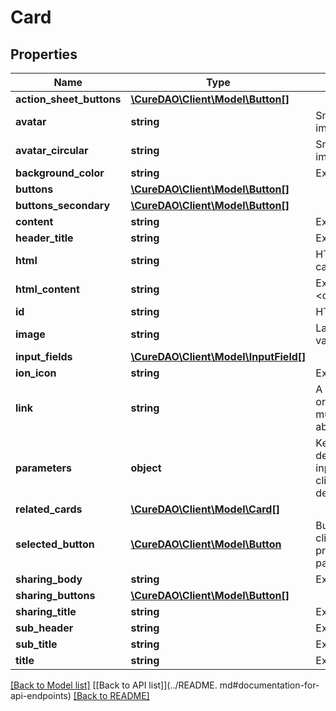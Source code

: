# Card

## Properties
| Name                     | Type                                                    | Description                                                                       | Notes      |
|--------------------------|---------------------------------------------------------|-----------------------------------------------------------------------------------|------------|
| **action_sheet_buttons** | [**\CureDAO\Client\Model\Button[]**](Button.md)         |                                                                                   | [optional] |
| **avatar**               | **string**                                              | Smaller square image                                                              | [optional] |
| **avatar_circular**      | **string**                                              | Smaller circular image                                                            | [optional] |
| **background_color**     | **string**                                              | Ex: #f2f2f2                                                                       | [optional] |
| **buttons**              | [**\CureDAO\Client\Model\Button[]**](Button.md)         |                                                                                   | [optional] |
| **buttons_secondary**    | [**\CureDAO\Client\Model\Button[]**](Button.md)         |                                                                                   | [optional] |
| **content**              | **string**                                              | Ex: Content                                                                       | [optional] |
| **header_title**         | **string**                                              | Ex: Title                                                                         | [optional] |
| **html**                 | **string**                                              | HTML for the entire card.                                                         | [optional] |
| **html_content**         | **string**                                              | Ex: &lt;div&gt;Content&lt;/div&gt;                                                | [optional] |
| **id**                   | **string**                                              | HTML element id                                                                   |            |
| **image**                | **string**                                              | Larger image of variable dimensions                                               | [optional] |
| **input_fields**         | [**\CureDAO\Client\Model\InputField[]**](InputField.md) |                                                                                   | [optional] |
| **ion_icon**             | **string**                                              | Ex: ion-refresh                                                                   | [optional] |
| **link**                 | **string**                                              | A link to a web page or something. Not much more to say about that.               | [optional] |
| **parameters**           | **object**                                              | Key value pairs derived from user input fields, button clicks, or preset defaults | [optional] |
| **related_cards**        | [**\CureDAO\Client\Model\Card[]**](Card.md)             |                                                                                   | [optional] |
| **selected_button**      | [**\CureDAO\Client\Model\Button**](Button.md)           | Button that the user clicked and the provided function parameters                 | [optional] |
| **sharing_body**         | **string**                                              | Ex: sharingBody                                                                   | [optional] |
| **sharing_buttons**      | [**\CureDAO\Client\Model\Button[]**](Button.md)         |                                                                                   | [optional] |
| **sharing_title**        | **string**                                              | Ex: sharingTitle                                                                  | [optional] |
| **sub_header**           | **string**                                              | Ex: subTitle                                                                      | [optional] |
| **sub_title**            | **string**                                              | Ex: subTitle                                                                      | [optional] |
| **title**                | **string**                                              | Ex: Title                                                                         | [optional] |

[[Back to Model list]](../../README.md#documentation-for-models) [[Back to API list]](../README.
md#documentation-for-api-endpoints) [[Back to README]](../../README.md)

